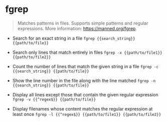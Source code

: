 # fgrep
> Matches patterns in files.
> Supports simple patterns and regular expressions.
> More information: <https://manned.org/fgrep>.

- Search for an exact string in a file
`fgrep {{search_string}} {{path/to/file}}`

- Search only lines that match entirely in files
`fgrep -x {{path/to/file1}} {{path/to/file2}}`

- Count the number of lines that match the given string in a file
`fgrep -c {{search_string}} {{path/to/file}}`

- Show the line number in the file along with the line matched
`fgrep -n {{search_string}} {{path/to/file}}`

- Display all lines except those that contain the given regular expression
`fgrep -v {{^regex$}} {{path/to/file}}`

- Display filenames whose content matches the regular expression at least once
`fgrep -l {{^regex$}} {{path/to/file1}} {{path/to/file2}}`
